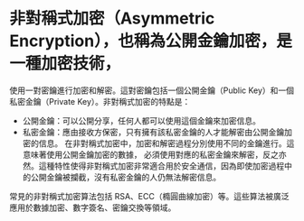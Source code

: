 # 非對稱式加密（Asymmetric Encryption），也稱為公開金鑰加密，是一種加密技術，
使用一對密鑰進行加密和解密。這對密鑰包括一個公開金鑰（Public Key）和一個私密金鑰（Private Key）。非對稱式加密的特點是：

* 公開金鑰：可以公開分享，任何人都可以使用這個金鑰來加密信息。
* 私密金鑰：應由接收方保密，只有擁有該私密金鑰的人才能解密由公開金鑰加密的信息。
在非對稱式加密中，加密和解密過程分別使用不同的金鑰進行。這意味著使用公開金鑰加密的數據，
必須使用對應的私密金鑰來解密，反之亦然。這種特性使得非對稱式加密非常適合用於安全通信，因為即使加密過程中的公開金鑰被攔截，沒有私密金鑰的人仍無法解密信息。

常見的非對稱式加密算法包括 RSA、ECC（橢圓曲線加密）等。這些算法被廣泛應用於數據加密、數字簽名、密鑰交換等領域。
